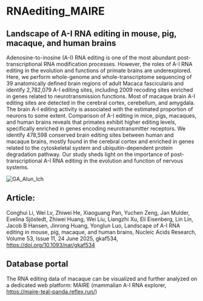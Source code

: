 # RNAediting_MAIRE
## Landscape of A-I RNA editing in mouse, pig, macaque, and human brains

Adenosine-to-inosine (A-I) RNA editing is one of the most abundant post-transcriptional RNA modification processes. However, the roles of A-I RNA editing in the evolution and functions of primate brains are underexplored. Here, we perform whole-genome and whole-transcriptome sequencing of 39 anatomically defined brain regions of adult Macaca fascicularis and identify 2,782,079 A-I editing sites, including 2009 recoding sites enriched in genes related to neurotransmission functions. Most of macaque brain A-I editing sites are detected in the cerebral cortex, cerebellum, and amygdala. The brain A-I editing activity is associated with the estimated proportion of neurons to some extent. Comparison of A-I editing in mice, pigs, macaques, and human brains reveals that primates exhibit higher editing levels, specifically enriched in genes encoding neurotransmitter receptors. We identify 478,598 conserved brain editing sites between human and macaque brains, mostly found in the cerebral cortex and enriched in genes related to the cytoskeletal system and ubiquitin-dependent protein degradation pathway. Our study sheds light on the importance of post-transcriptional A-I RNA editing in the evolution and function of nervous systems.

![GA_Alun_lch](https://github.com/user-attachments/assets/55197e61-8104-4fda-a301-2c0a9f5127c3)

## Article:
Conghui Li, Wei Lv, Zhiwei He, Xiaoguang Pan, Yuchen Zeng, Jan Mulder, Evelina Sjöstedt, Zhiwei Huang, Wei Liu, Liangzhi Xu, Eli Eisenberg, Lin Lin, Jacob B Hansen, Jinrong Huang, Yonglun Luo, Landscape of A-I RNA editing in mouse, pig, macaque, and human brains, Nucleic Acids Research, Volume 53, Issue 11, 24 June 2025, gkaf534, https://doi.org/10.1093/nar/gkaf534

## Database portal
The RNA editing data of macaque can be visualized and further analyzed on a dedicated web platform: MAIRE (mammalian A-I RNA explorer, https://maire-teal-panda.reflex.run/)
